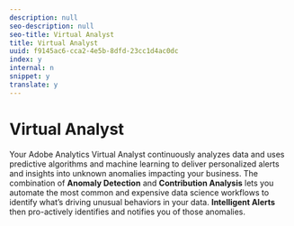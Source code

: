 ```yaml
---
description: null
seo-description: null
seo-title: Virtual Analyst
title: Virtual Analyst
uuid: f9145ac6-cca2-4e5b-8dfd-23cc1d4ac0dc
index: y
internal: n
snippet: y
translate: y
---
```


# Virtual Analyst

Your Adobe Analytics Virtual Analyst continuously analyzes data and uses predictive algorithms and machine learning to deliver personalized alerts and insights into unknown anomalies impacting your business. The combination of **Anomaly Detection** and **Contribution Analysis** lets you automate the most common and expensive data science workflows to identify what’s driving unusual behaviors in your data. **Intelligent Alerts** then pro-actively identifies and notifies you of those anomalies. 
